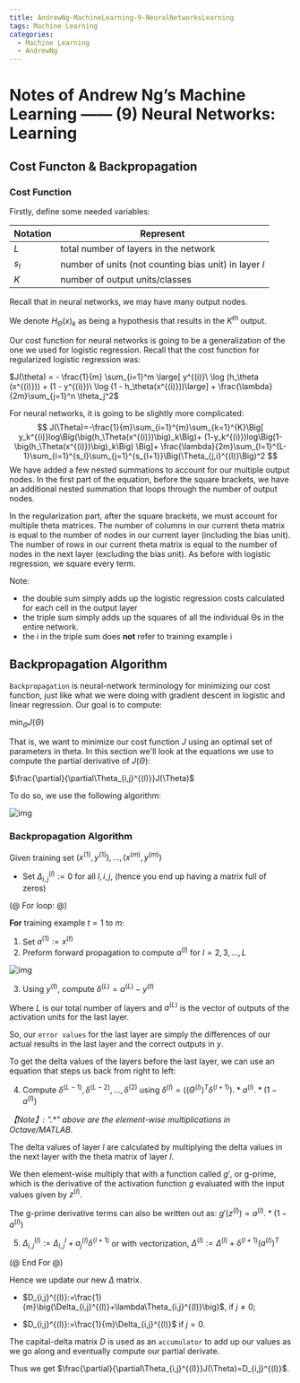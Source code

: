 ```yaml
---
title: AndrewNg-MachineLearning-9-NeuralNetworksLearning
tags: Machine Learning
categories:
  - Machine Learning
  - AndrewNg
---
```


# Notes of Andrew Ng’s Machine Learning —— (9) Neural Networks: Learning

## Cost Functon & Backpropagation

### Cost Function

Firstly, define some needed variables:

| Notation | Represent                                             |
| -------- | ----------------------------------------------------- |
| $L$      | total number of layers in the network                 |
| $s_l$    | number of units (not counting bias unit) in layer $l$ |
| $K$      | number of output units/classes                        |

Recall that in neural networks, we may have many output nodes. 

We denote $H_\Theta(x)_k$ as being a hypothesis that results in the $K^{th}$ output. 

Our cost function for neural networks is going to be a generalization of the one we used for logistic regression. Recall that the cost function for regularized logistic regression was:

$J(\theta) = - \frac{1}{m} \sum_{i=1}^m \large[ y^{(i)}\ \log (h_\theta (x^{(i)})) + (1 - y^{(i)})\ \log (1 - h_\theta(x^{(i)}))\large] + \frac{\lambda}{2m}\sum_{j=1}^n \theta_j^2$

For neural networks, it is going to be slightly more complicated:
$$
J(\Theta)=-\frac{1}{m}\sum_{i=1}^{m}\sum_{k=1}^{K}\Big[
y_k^{(i)}log\Big(\big(h_\Theta(x^{(i)})\big)_k\Big)+
(1-y_k^{(i)})log\Big(1-\big(h_\Theta(x^{(i)})\big)_k\Big)
\Big]+
\frac{\lambda}{2m}\sum_{l=1}^{L-1}\sum_{i=1}^{s_l}\sum_{j=1}^{s_{l+1}}\Big(\Theta_{j,i}^{(l)}\Big)^2
$$
We have added a few nested summations to account for our multiple output nodes. In the first part of the equation, before the square brackets, we have an additional nested summation that loops through the number of output nodes.

In the regularization part, after the square brackets, we must account for multiple theta matrices. The number of columns in our current theta matrix is equal to the number of nodes in our current layer (including the bias unit). The number of rows in our current theta matrix is equal to the number of nodes in the next layer (excluding the bias unit). As before with logistic regression, we square every term.

Note:

- the double sum simply adds up the logistic regression costs calculated for each cell in the output layer
- the triple sum simply adds up the squares of all the individual Θs in the entire network.
- the i in the triple sum does **not** refer to training example i

## Backpropagation Algorithm

`Backpropagation` is neural-network terminology for minimizing our cost function, just like what we were doing with gradient descent in logistic and linear regression. Our goal is to compute:

$\mathop{\textrm{min}}_\Theta J(\Theta)$

That is, we want to minimize our cost function $J$ using an optimal set of parameters in theta. In this section we'll look at the equations we use to compute the partial derivative of $J(\Theta)$:

$\frac{\partial}{\partial\Theta_{i,j}^{(l)}}J(\Theta)$

To do so, we use the following algorithm:

![img](https://tva1.sinaimg.cn/large/006y8mN6gy1g7y3ekmyjmj30om0d9gs6.jpg)

### Backpropagation Algorithm

Given training set ${(x^{(1)},y^{(1)}),...,(x^{(m)},y^{(m)})}$

* Set $\Delta_{i,j}^{(l)}:=0$ for all $l,i,j$, (hence you end up having a matrix full of zeros)

(@ For loop: @)

**For** training example $t=1\textrm{ to } m$:

1. Set $a^{(1)}:=x^{(t)}$
2. Preform forward propagation to compute $a^{(l)}$ for $l=2,3,...,L$

![img](https://tva1.sinaimg.cn/large/006y8mN6gy1g7y3n2yqdkj30d8074q53.jpg)

3. Using $y^{(t)}$, compute $\delta^{(L)}=a^{(L)}-y^{(t)}$

Where $L$ is our total number of layers and $a^{(L)}$ is the vector of outputs of the activation units for the last layer.

So, our `error values` for the last layer are simply the differences of our actual results in the last layer and the correct outputs in $y$.

To get the delta values of the layers before the last layer, we can use an equation that steps us back from right to left:

4. Compute $\delta^{(L-1)},\delta^{(L-2)},...,\delta^{(2)}$ using $\delta^{(l)}=\big((\Theta^{(l)})^T\delta^{(l+1)}\big).*a^{(l)}.*(1-a^{(l)})$

*【Note】: "$.*$" above are the element-wise multiplications in Octave/MATLAB.*

The delta values of layer $l$ are calculated by multiplying the delta values in the next layer with the theta matrix of layer $l$.

We then element-wise multiply that with a function called $g'$, or g-prime, which is the derivative of the activation function $g$ evaluated with the input values given by $z^{(l)}$.

The g-prime derivative terms can also be written out as: $g'(z^{(l)})=a^{(l)}.*(1-a^{(l)})$

5. $\Delta_{i,j}^{(l)}:=\Delta_{i,j}^{l}+a_j^{(l)}\delta^{(l+1)}$ or with vectorization, $\Delta^{(l)}:=\Delta^{(l)}+\delta^{(l+1)}(a^{(l)})^T$

(@ End For @)

Hence we update our new $\Delta$ matrix.

* $D_{i,j}^{(l)}:=\frac{1}{m}\big(\Delta_{i,j}^{(l)}+\lambda\Theta_{i,j}^{(l)}\big)$, if $j\not=0$;

* $D_{i,j}^{(l)}:=\frac{1}{m}\Delta_{i,j}^{(l)}$ if $j=0$.

The capital-delta matrix $D$ is used as an `accumulator` to add up our values as we go along and eventually compute our partial derivate.

Thus we get $\frac{\partial}{\partial\Theta_{i,j}^{(l)}}J(\Theta)=D_{i,j}^{(l)}$.

